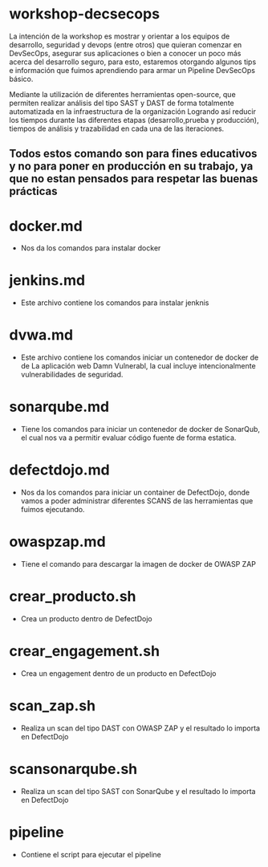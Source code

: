 # workshop-decsecops
La intención de la workshop es mostrar y orientar a los equipos de desarrollo, seguridad y devops (entre otros) que quieran comenzar en DevSecOps,  asegurar sus aplicaciones o bien a conocer un poco más acerca del desarrollo seguro, para esto, estaremos otorgando algunos tips e información que fuimos aprendiendo para armar un Pipeline DevSecOps básico. 

Mediante la utilización de diferentes herramientas open-source, que permiten realizar análisis del tipo SAST y DAST de forma totalmente automatizada en la infraestructura de la organización Logrando así reducir los tiempos durante las diferentes etapas (desarrollo,prueba y producción), tiempos de análisis y trazabilidad en cada una de las iteraciones.

## Todos estos comando son para fines educativos y no para poner en producción en su trabajo, ya que no estan pensados para respetar las buenas prácticas

# docker.md
* Nos da los comandos para instalar docker

# jenkins.md
* Este archivo contiene los comandos para instalar jenknis

# dvwa.md
* Este archivo contiene los comandos iniciar un contenedor de docker de de La aplicación web Damn Vulnerabl, la cual incluye intencionalmente vulnerabilidades de seguridad.

# sonarqube.md
* Tiene los comandos para iniciar un contenedor de docker de SonarQub, el cual nos va a permitir evaluar código fuente de forma estatica.

# defectdojo.md
* Nos da los comandos para iniciar un container de DefectDojo, donde vamos a poder administrar diferentes SCANS de las herramientas que fuimos ejecutando.

# owaspzap.md
* Tiene el comando para descargar la imagen de docker de OWASP ZAP

# crear_producto.sh
* Crea un producto dentro de DefectDojo

# crear_engagement.sh
* Crea un engagement dentro de un producto en DefectDojo

# scan_zap.sh
* Realiza un scan del tipo DAST con OWASP ZAP y el resultado lo importa en DefectDojo

# scansonarqube.sh
* Realiza un scan del tipo SAST con SonarQube y el resultado lo importa en DefectDojo

# pipeline
* Contiene el script para ejecutar el pipeline

